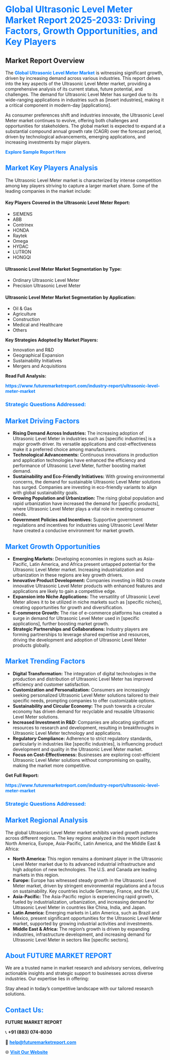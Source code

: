 <h1 style="color: #007BFF;">Global Ultrasonic Level Meter Market Report 2025-2033: Driving Factors, Growth Opportunities, and Key Players</h1>

<section id="overview">
<h2>Market Report Overview</h2>
<p>The <a href="https://www.futuremarketreport.com/industry-report/ultrasonic-level-meter-market" style="color: #007BFF; text-decoration: none;"><strong>Global Ultrasonic Level Meter Market</strong></a> is witnessing significant growth, driven by increasing demand across various industries. This report delves into the key aspects of the Ultrasonic Level Meter market, providing a comprehensive analysis of its current status, future potential, and challenges. The demand for Ultrasonic Level Meter has surged due to its wide-ranging applications in industries such as [insert industries], making it a critical component in modern-day [applications].</p>
<p>As consumer preferences shift and industries innovate, the Ultrasonic Level Meter market continues to evolve, offering both challenges and opportunities for stakeholders. The global market is expected to expand at a substantial compound annual growth rate (CAGR) over the forecast period, driven by technological advancements, emerging applications, and increasing investments by major players.</p>
</section>

<section id="overview">
<p><a href="https://www.futuremarketreport.com/request-sample/reportId=91316" style="color: #007BFF; text-decoration: none;"><strong>Explore Sample Report Here</strong></a></p>
</section>

<section id="key-players">
<h2 style="color: #007BFF;">Market Key Players Analysis</h2>
<p>The Ultrasonic Level Meter market is characterized by intense competition among key players striving to capture a larger market share. Some of the leading companies in the market include:</p>
<h4>Key Players Covered in the Ultrasonic Level Meter Report:</h4>
<ul><li>SIEMENS</li><li>ABB</li><li>Contrinex</li><li>HONDA</li><li>Raytek</li><li>Omega</li><li>HYDAC</li><li>LUTRON</li><li>HONGQI</li></ul>
<h4>Ultrasonic Level Meter Market Segmentation by Type:</h4>
<ul><li>Ordinary Ultrasonic Level Meter</li><li>Precision Ultrasonic Level Meter</li></ul>

<h4>Ultrasonic Level Meter Market Segmentation by Application:</h4>
<ul><li>Oil &amp; Gas</li><li>Agriculture</li><li>Construction</li><li>Medical and Healthcare</li><li>Others</li></ul>
<p><strong>Key Strategies Adopted by Market Players:</strong></p>
<ul>
<li>Innovation and R&D</li>
<li>Geographical Expansion</li>
<li>Sustainability Initiatives</li>
<li>Mergers and Acquisitions</li>
</ul>
</section>

<section>
<p><strong>Read Full Analysis: </strong></p><a href="https://www.futuremarketreport.com/industry-report/ultrasonic-level-meter-market" style="color: #007BFF; text-decoration: none;"><strong>https://www.futuremarketreport.com/industry-report/ultrasonic-level-meter-market</strong></a>
<h3 style="color: #007BFF;">Strategic Questions Addressed:</h3>
</section>

<section id="driving-factors">
<h2 style="color: #007BFF;">Market Driving Factors</h2>
<ul>
<li><strong>Rising Demand Across Industries:</strong> The increasing adoption of Ultrasonic Level Meter in industries such as [specific industries] is a major growth driver. Its versatile applications and cost-effectiveness make it a preferred choice among manufacturers.</li>
<li><strong>Technological Advancements:</strong> Continuous innovations in production and application technologies have enhanced the efficiency and performance of Ultrasonic Level Meter, further boosting market demand.</li>
<li><strong>Sustainability and Eco-Friendly Initiatives:</strong> With growing environmental concerns, the demand for sustainable Ultrasonic Level Meter solutions has surged. Companies are investing in eco-friendly variants to align with global sustainability goals.</li>
<li><strong>Growing Population and Urbanization:</strong> The rising global population and rapid urbanization have increased the demand for [specific products], where Ultrasonic Level Meter plays a vital role in meeting consumer needs.</li>
<li><strong>Government Policies and Incentives:</strong> Supportive government regulations and incentives for industries using Ultrasonic Level Meter have created a conducive environment for market growth.</li>
</ul>
</section>

<section id="growth-opportunities">
<h2 style="color: #007BFF;">Market Growth Opportunities</h2>
<ul>
<li><strong>Emerging Markets:</strong> Developing economies in regions such as Asia-Pacific, Latin America, and Africa present untapped potential for the Ultrasonic Level Meter market. Increasing industrialization and urbanization in these regions are key growth drivers.</li>
<li><strong>Innovative Product Development:</strong> Companies investing in R&D to create innovative Ultrasonic Level Meter products with enhanced features and applications are likely to gain a competitive edge.</li>
<li><strong>Expansion into Niche Applications:</strong> The versatility of Ultrasonic Level Meter allows it to be utilized in niche markets such as [specific niches], creating opportunities for growth and diversification.</li>
<li><strong>E-commerce Growth:</strong> The rise of e-commerce platforms has created a surge in demand for Ultrasonic Level Meter used in [specific applications], further boosting market growth.</li>
<li><strong>Strategic Partnerships and Collaborations:</strong> Industry players are forming partnerships to leverage shared expertise and resources, driving the development and adoption of Ultrasonic Level Meter products globally.</li>
</ul>
</section>

<section id="trending-factors">
<h2 style="color: #007BFF;">Market Trending Factors</h2>
<ul>
<li><strong>Digital Transformation:</strong> The integration of digital technologies in the production and distribution of Ultrasonic Level Meter has improved efficiency and customer satisfaction.</li>
<li><strong>Customization and Personalization:</strong> Consumers are increasingly seeking personalized Ultrasonic Level Meter solutions tailored to their specific needs, prompting companies to offer customizable options.</li>
<li><strong>Sustainability and Circular Economy:</strong> The push towards a circular economy has driven demand for recyclable and reusable Ultrasonic Level Meter solutions.</li>
<li><strong>Increased Investment in R&D:</strong> Companies are allocating significant resources to research and development, resulting in breakthroughs in Ultrasonic Level Meter technology and applications.</li>
<li><strong>Regulatory Compliance:</strong> Adherence to strict regulatory standards, particularly in industries like [specific industries], is influencing product development and quality in the Ultrasonic Level Meter market.</li>
<li><strong>Focus on Cost-Effectiveness:</strong> Businesses are exploring cost-efficient Ultrasonic Level Meter solutions without compromising on quality, making the market more competitive.</li>
</ul>
</section>

<section>
<p><strong>Get Full Report: </strong></p><a href="https://www.futuremarketreport.com/industry-report/ultrasonic-level-meter-market" style="color: #007BFF; text-decoration: none;"><strong>https://www.futuremarketreport.com/industry-report/ultrasonic-level-meter-market</strong></a>
<h3 style="color: #007BFF;">Strategic Questions Addressed:</h3>
</section>


<section id="regional-analysis">
<h2 style="color: #007BFF;">Market Regional Analysis</h2>
<p>The global Ultrasonic Level Meter market exhibits varied growth patterns across different regions. The key regions analyzed in this report include North America, Europe, Asia-Pacific, Latin America, and the Middle East & Africa:</p>
<ul>
<li><strong>North America:</strong> This region remains a dominant player in the Ultrasonic Level Meter market due to its advanced industrial infrastructure and high adoption of new technologies. The U.S. and Canada are leading markets in this region.</li>
<li><strong>Europe:</strong> Europe has witnessed steady growth in the Ultrasonic Level Meter market, driven by stringent environmental regulations and a focus on sustainability. Key countries include Germany, France, and the U.K.</li>
<li><strong>Asia-Pacific:</strong> The Asia-Pacific region is experiencing rapid growth, fueled by industrialization, urbanization, and increasing demand for Ultrasonic Level Meter in countries like China, India, and Japan.</li>
<li><strong>Latin America:</strong> Emerging markets in Latin America, such as Brazil and Mexico, present significant opportunities for the Ultrasonic Level Meter market, supported by growing industrial activities and investments.</li>
<li><strong>Middle East & Africa:</strong> The region’s growth is driven by expanding industries, infrastructure development, and increasing demand for Ultrasonic Level Meter in sectors like [specific sectors].</li>
</ul>
</section>

<footer>
<h2 style="color: #007BFF;">About FUTURE MARKET REPORT</h2>
<p>We are a trusted name in market research and advisory services, delivering actionable insights and strategic support to businesses across diverse industries. Our expertise lies in offering:</p>

<p>Stay ahead in today’s competitive landscape with our tailored research solutions.</p>

<h2 style="color: #007BFF;">Contact Us:</h2>
<p><strong>FUTURE MARKET REPORT</strong></p>
<p>📞 <strong>+91 (883) 074-8030</strong></p>
<p>📧 <strong><a href="mailto:help@futuremarketreport.com" style="color: #007BFF;">help@futuremarketreport.com</a></strong></p>
<p>🌐 <strong><a href="https://www.futuremarketreport.com/" style="color: #007BFF;">Visit Our Website</a></strong></p>
</footer>